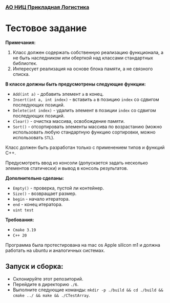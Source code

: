 ### [АО НИЦ Прикладная Логистика](https://cals.ru/)

# Тестовое задание

**Примечания:**
1. Класс должен содержать собственную реализацию функционала, а не быть наследником или оберткой над классами стандартных библиотек.
2. Интересует реализация на основе блока памяти, а не связного списка.

**В классе должны быть предусмотрены следующие функции:**

- `Add(int a)` - добавить элемент `a` в конец.
- `Insert(int a, int index)` - вставить `a` в позицию `index` со сдвигом последующих позиций.
- `Delete(int index)` - удалить элемент в позиции `index` со сдвигом последующих позиций.
- `Clear()` - очистка массива, освобождение памяти.
- `Sort()` - отсортировать элементы массива по возрастанию (можно использовать любую стандартную функцию сортировки, можно использовать `STL`).

Класс должен быть разработан только с применением типов и функций С++.

Предусмотреть ввод из консоли (допускается задать несколько элементов статически) и вывод в консоль результатов.

**Дополнительно сделаны:**

- `Empty()` - проверка, пустой ли контейнер.
- `Size()` - возвращает размер.
- `begin` - начало итератора.
- `end` - конец итератора.
- `uint test`

**Требования:**
- `Cmake 3.19`
- `C++ 20`

Программа была протестирована на mac os Apple silicon m1 и должна работать на ubuntu и аналогичных системах.

## Запуск и сборка:


- Склонируйте этот репозиторий.
- Перейдите в директорию `./6`.
- Выполните следующие команды: `mkdir -p ./build && cd ./build && cmake ../ && make && ./CTestArray`.

